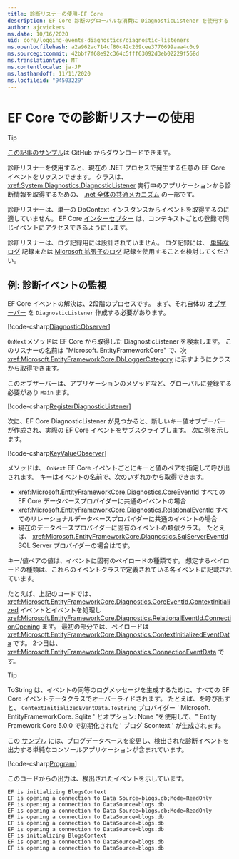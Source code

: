 ```yaml
---
title: 診断リスナーの使用-EF Core
description: EF Core 診断のグローバルな消費に DiagnosticListener を使用する
author: ajcvickers
ms.date: 10/16/2020
uid: core/logging-events-diagnostics/diagnostic-listeners
ms.openlocfilehash: a2a962ac714cf80c42c269cee3770699aaa4c0c9
ms.sourcegitcommit: 42bbf7f68e92c364c5fff63092d3eb02229f568d
ms.translationtype: MT
ms.contentlocale: ja-JP
ms.lasthandoff: 11/11/2020
ms.locfileid: "94503229"
---
```

# <a name="using-diagnostic-listeners-in-ef-core"></a>EF Core での診断リスナーの使用

> [!TIP]  
> [この記事のサンプル](https://github.com/dotnet/EntityFramework.Docs/tree/master/samples/core/Miscellaneous/DiagnosticListeners)は GitHub からダウンロードできます。

診断リスナーを使用すると、現在の .NET プロセスで発生する任意の EF Core イベントをリッスンできます。 クラスは、 <xref:System.Diagnostics.DiagnosticListener> 実行中のアプリケーションから診断情報を取得するための、 [.net 全体の共通メカニズム](https://github.com/dotnet/runtime/blob/master/src/libraries/System.Diagnostics.DiagnosticSource/src/DiagnosticSourceUsersGuide.md) の一部です。

診断リスナーは、単一の DbContext インスタンスからイベントを取得するのに適していません。 EF Core [インターセプター](xref:core/logging-events-diagnostics/interceptors) は、コンテキストごとの登録で同じイベントにアクセスできるようにします。

診断リスナーは、ログ記録用には設計されていません。 ログ記録には、 [単純なログ](xref:core/logging-events-diagnostics/simple-logging) 記録または [Microsoft 拡張子のログ](xref:core/logging-events-diagnostics/extensions-logging) 記録を使用することを検討してください。

## <a name="example-observing-diagnostic-events"></a>例: 診断イベントの監視

EF Core イベントの解決は、2段階のプロセスです。 まず、それ自体の [オブザーバー](/dotnet/standard/events/observer-design-pattern) を `DiagnosticListener` 作成する必要があります。

<!--
public class DiagnosticObserver : IObserver<DiagnosticListener>
{
    public void OnCompleted() 
        => throw new NotImplementedException();
    
    public void OnError(Exception error) 
        => throw new NotImplementedException();

    public void OnNext(DiagnosticListener value)
    {
        if (value.Name == DbLoggerCategory.Name) // "Microsoft.EntityFrameworkCore"
        {
            value.Subscribe(new KeyValueObserver());
        }
    }
}
-->
[!code-csharp[DiagnosticObserver](../../../samples/core/Miscellaneous/DiagnosticListeners/Program.cs?name=DiagnosticObserver)]

`OnNext`メソッドは EF Core から取得した DiagnosticListener を検索します。 このリスナーの名前は "Microsoft. EntityFrameworkCore" で、次 <xref:Microsoft.EntityFrameworkCore.DbLoggerCategory> に示すようにクラスから取得できます。

このオブザーバーは、アプリケーションのメソッドなど、グローバルに登録する必要があり `Main` ます。

<!--
        DiagnosticListener.AllListeners.Subscribe(new DiagnosticObserver());
-->
[!code-csharp[RegisterDiagnosticListener](../../../samples/core/Miscellaneous/DiagnosticListeners/Program.cs?name=RegisterDiagnosticListener)]

次に、EF Core DiagnosticListener が見つかると、新しいキー値オブザーバーが作成され、実際の EF Core イベントをサブスクライブします。 次に例を示します。

<!--
public class KeyValueObserver : IObserver<KeyValuePair<string, object>>
{
    public void OnCompleted() 
        => throw new NotImplementedException();
    
    public void OnError(Exception error) 
        => throw new NotImplementedException();

    public void OnNext(KeyValuePair<string, object> value)
    {
        if (value.Key == CoreEventId.ContextInitialized.Name)
        {
            var payload = (ContextInitializedEventData)value.Value;
            Console.WriteLine($"EF is initializing {payload.Context.GetType().Name} ");
        }

        if (value.Key == RelationalEventId.ConnectionOpening.Name)
        {
            var payload = (ConnectionEventData)value.Value;
            Console.WriteLine($"EF is opening a connection to {payload.Connection.ConnectionString} ");
        }
    }
}
-->
[!code-csharp[KeyValueObserver](../../../samples/core/Miscellaneous/DiagnosticListeners/Program.cs?name=KeyValueObserver)]

メソッドは、 `OnNext` EF Core イベントごとにキーと値のペアを指定して呼び出されます。 キーはイベントの名前で、次のいずれかから取得できます。

* <xref:Microsoft.EntityFrameworkCore.Diagnostics.CoreEventId> すべての EF Core データベースプロバイダーに共通のイベントの場合
* <xref:Microsoft.EntityFrameworkCore.Diagnostics.RelationalEventId> すべてのリレーショナルデータベースプロバイダーに共通のイベントの場合
* 現在のデータベースプロバイダーに固有のイベントの類似クラス。 たとえば、 <xref:Microsoft.EntityFrameworkCore.Diagnostics.SqlServerEventId> SQL Server プロバイダーの場合はです。

キー/値ペアの値は、イベントに固有のペイロードの種類です。 想定するペイロードの種類は、これらのイベントクラスで定義されている各イベントに記載されています。

たとえば、上記のコードでは、 <xref:Microsoft.EntityFrameworkCore.Diagnostics.CoreEventId.ContextInitialized> イベントとイベントを処理し <xref:Microsoft.EntityFrameworkCore.Diagnostics.RelationalEventId.ConnectionOpening> ます。 最初の部分では、ペイロードは <xref:Microsoft.EntityFrameworkCore.Diagnostics.ContextInitializedEventData> です。 2つ目は、 <xref:Microsoft.EntityFrameworkCore.Diagnostics.ConnectionEventData> です。

> [!TIP]
> ToString は、イベントの同等のログメッセージを生成するために、すべての EF Core イベントデータクラスでオーバーライドされます。 たとえば、を呼び出すと、 `ContextInitializedEventData.ToString` プロバイダー ' Microsoft. EntityFrameworkCore. Sqlite ' とオプション: None "を使用して、" Entity Framework Core 5.0.0 で初期化された ' ブログ Scontext ' が生成されます。

この [サンプル](https://github.com/dotnet/EntityFramework.Docs/tree/master/samples/core/Miscellaneous/DiagnosticListeners) には、ブログデータベースを変更し、検出された診断イベントを出力する単純なコンソールアプリケーションが含まれています。

<!--
    public static void Main()
    {
        #region RegisterDiagnosticListener
        DiagnosticListener.AllListeners.Subscribe(new DiagnosticObserver());
        #endregion
        
        using (var context = new BlogsContext())
        {
            context.Database.EnsureDeleted();
            context.Database.EnsureCreated();
            
            context.Add(
                new Blog
                {
                    Name = "EF Blog",
                    Posts =
                    {
                        new Post { Title = "EF Core 3.1!" },
                        new Post { Title = "EF Core 5.0!" }
                    }
                });

            context.SaveChanges();
        }

        using (var context = new BlogsContext())
        {
            var blog = context.Blogs.Include(e => e.Posts).Single();

            blog.Name = "EF Core Blog";
            context.Remove(blog.Posts.First());
            blog.Posts.Add(new Post { Title = "EF Core 6.0!" });

            context.SaveChanges();
        }
        #endregion
    }
-->
[!code-csharp[Program](../../../samples/core/Miscellaneous/DiagnosticListeners/Program.cs?name=Program)]

このコードからの出力は、検出されたイベントを示しています。

```output
EF is initializing BlogsContext
EF is opening a connection to Data Source=blogs.db;Mode=ReadOnly
EF is opening a connection to DataSource=blogs.db
EF is opening a connection to Data Source=blogs.db;Mode=ReadOnly
EF is opening a connection to DataSource=blogs.db
EF is opening a connection to DataSource=blogs.db
EF is opening a connection to DataSource=blogs.db
EF is initializing BlogsContext
EF is opening a connection to DataSource=blogs.db
EF is opening a connection to DataSource=blogs.db
```

